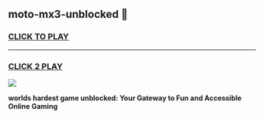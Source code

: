 
## moto-mx3-unblocked 👋
<h3>
<a href="https://premium.freeplayer.one?title=moto-mx3-unblocked&ref=14F">CLICK TO PLAY</a></h3>
<hr>

<h3>
<a href="https://premium.freeplayer.one?title=moto-mx3-unblocked&ref=14F">CLICK 2 PLAY</a>
  
</h3>

<a href="https://premium.freeplayer.one?title=moto-mx3-unblocked&ref=12F/"><img src="https://clearcache.store/games.png"></a>


**worlds hardest game unblocked: Your Gateway to Fun and Accessible Online Gaming**
